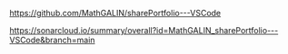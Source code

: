https://github.com/MathGALIN/sharePortfolio---VSCode

https://sonarcloud.io/summary/overall?id=MathGALIN_sharePortfolio---VSCode&branch=main
